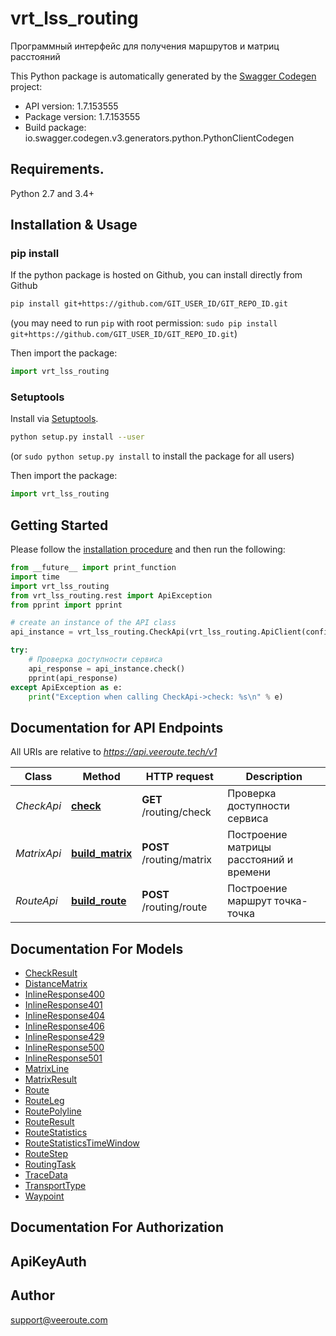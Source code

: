 # vrt_lss_routing
Программный интерфейс для получения маршрутов и матриц расстояний

This Python package is automatically generated by the [Swagger Codegen](https://github.com/swagger-api/swagger-codegen) project:

- API version: 1.7.153555
- Package version: 1.7.153555
- Build package: io.swagger.codegen.v3.generators.python.PythonClientCodegen

## Requirements.

Python 2.7 and 3.4+

## Installation & Usage
### pip install

If the python package is hosted on Github, you can install directly from Github

```sh
pip install git+https://github.com/GIT_USER_ID/GIT_REPO_ID.git
```
(you may need to run `pip` with root permission: `sudo pip install git+https://github.com/GIT_USER_ID/GIT_REPO_ID.git`)

Then import the package:
```python
import vrt_lss_routing 
```

### Setuptools

Install via [Setuptools](http://pypi.python.org/pypi/setuptools).

```sh
python setup.py install --user
```
(or `sudo python setup.py install` to install the package for all users)

Then import the package:
```python
import vrt_lss_routing
```

## Getting Started

Please follow the [installation procedure](#installation--usage) and then run the following:

```python
from __future__ import print_function
import time
import vrt_lss_routing
from vrt_lss_routing.rest import ApiException
from pprint import pprint

# create an instance of the API class
api_instance = vrt_lss_routing.CheckApi(vrt_lss_routing.ApiClient(configuration))

try:
    # Проверка доступности сервиса
    api_response = api_instance.check()
    pprint(api_response)
except ApiException as e:
    print("Exception when calling CheckApi->check: %s\n" % e)
```

## Documentation for API Endpoints

All URIs are relative to *https://api.veeroute.tech/v1*

Class | Method | HTTP request | Description
------------ | ------------- | ------------- | -------------
*CheckApi* | [**check**](docs/CheckApi.md#check) | **GET** /routing/check | Проверка доступности сервиса
*MatrixApi* | [**build_matrix**](docs/MatrixApi.md#build_matrix) | **POST** /routing/matrix | Построение матрицы расстояний и времени
*RouteApi* | [**build_route**](docs/RouteApi.md#build_route) | **POST** /routing/route | Построение маршрут точка-точка

## Documentation For Models

 - [CheckResult](docs/CheckResult.md)
 - [DistanceMatrix](docs/DistanceMatrix.md)
 - [InlineResponse400](docs/InlineResponse400.md)
 - [InlineResponse401](docs/InlineResponse401.md)
 - [InlineResponse404](docs/InlineResponse404.md)
 - [InlineResponse406](docs/InlineResponse406.md)
 - [InlineResponse429](docs/InlineResponse429.md)
 - [InlineResponse500](docs/InlineResponse500.md)
 - [InlineResponse501](docs/InlineResponse501.md)
 - [MatrixLine](docs/MatrixLine.md)
 - [MatrixResult](docs/MatrixResult.md)
 - [Route](docs/Route.md)
 - [RouteLeg](docs/RouteLeg.md)
 - [RoutePolyline](docs/RoutePolyline.md)
 - [RouteResult](docs/RouteResult.md)
 - [RouteStatistics](docs/RouteStatistics.md)
 - [RouteStatisticsTimeWindow](docs/RouteStatisticsTimeWindow.md)
 - [RouteStep](docs/RouteStep.md)
 - [RoutingTask](docs/RoutingTask.md)
 - [TraceData](docs/TraceData.md)
 - [TransportType](docs/TransportType.md)
 - [Waypoint](docs/Waypoint.md)

## Documentation For Authorization


## ApiKeyAuth



## Author

support@veeroute.com

